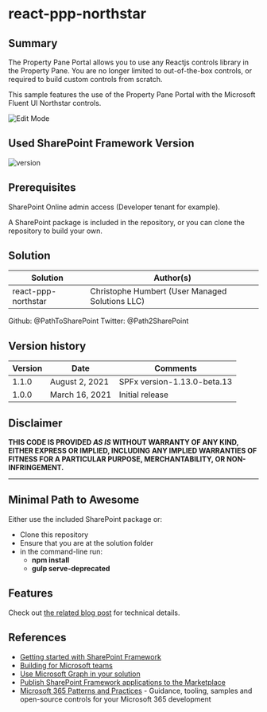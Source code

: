 # react-ppp-northstar

## Summary

The Property Pane Portal allows you to use any Reactjs controls library in the Property Pane. You are no longer limited to out-of-the-box controls, or required to build custom controls from scratch.

This sample features the use of the Property Pane Portal with the Microsoft Fluent UI Northstar controls.

![Edit Mode](https://pathtosharepoint.files.wordpress.com/2021/08/image-2.png)

## Used SharePoint Framework Version

![version](https://img.shields.io/badge/version-1.13.0-beta.13-green.svg)

## Prerequisites

SharePoint Online admin access (Developer tenant for example).

A SharePoint package is included in the repository, or you can clone the repository to build your own.

## Solution

Solution|Author(s)
--------|---------
react-ppp-northstar | Christophe Humbert (User Managed Solutions LLC)

Github: @PathToSharePoint 
Twitter: @Path2SharePoint

## Version history

Version|Date|Comments
-------|----|--------
1.1.0|August 2, 2021|SPFx version-1.13.0-beta.13
1.0.0|March 16, 2021|Initial release

## Disclaimer

**THIS CODE IS PROVIDED *AS IS* WITHOUT WARRANTY OF ANY KIND, EITHER EXPRESS OR IMPLIED, INCLUDING ANY IMPLIED WARRANTIES OF FITNESS FOR A PARTICULAR PURPOSE, MERCHANTABILITY, OR NON-INFRINGEMENT.**

---

## Minimal Path to Awesome

Either use the included SharePoint package or:

- Clone this repository
- Ensure that you are at the solution folder
- in the command-line run:
  - **npm install**
  - **gulp serve-deprecated**

## Features

Check out [the related blog post](https://blog.pathtosharepoint.com/2021/08/02/introducing-the-property-pane-portal-2/) for technical details.

## References

- [Getting started with SharePoint Framework](https://docs.microsoft.com/en-us/sharepoint/dev/spfx/set-up-your-developer-tenant)
- [Building for Microsoft teams](https://docs.microsoft.com/en-us/sharepoint/dev/spfx/build-for-teams-overview)
- [Use Microsoft Graph in your solution](https://docs.microsoft.com/en-us/sharepoint/dev/spfx/web-parts/get-started/using-microsoft-graph-apis)
- [Publish SharePoint Framework applications to the Marketplace](https://docs.microsoft.com/en-us/sharepoint/dev/spfx/publish-to-marketplace-overview)
- [Microsoft 365 Patterns and Practices](https://aka.ms/m365pnp) - Guidance, tooling, samples and open-source controls for your Microsoft 365 development
